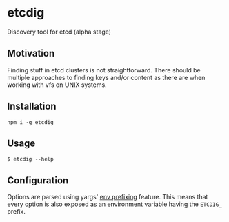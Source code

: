 # etcdig

Discovery tool for etcd (alpha stage)

## Motivation

Finding stuff in etcd clusters is not straightforward. There should be multiple approaches to finding keys and/or content as there are when working with vfs on UNIX systems.

## Installation

```
npm i -g etcdig
```

## Usage

```
$ etcdig --help
```

## Configuration

Options are parsed using yargs' [env prefixing](https://github.com/yargs/yargs/blob/HEAD/docs/api.md#envprefix) feature. This means that every option is also exposed as an environment variable having the `ETCDIG_` prefix.

